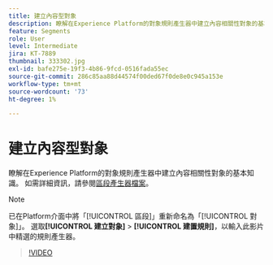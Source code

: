 ```yaml
---
title: 建立內容型對象
description: 瞭解在Experience Platform的對象規則產生器中建立內容相關性對象的基本知識。
feature: Segments
role: User
level: Intermediate
jira: KT-7889
thumbnail: 333302.jpg
exl-id: bafe275e-19f3-4b86-9fcd-0516fada55ec
source-git-commit: 286c85aa88d44574f00ded67f0de8e0c945a153e
workflow-type: tm+mt
source-wordcount: '73'
ht-degree: 1%

---
```


# 建立內容型對象

瞭解在Experience Platform的對象規則產生器中建立內容相關性對象的基本知識。 如需詳細資訊，請參閱[區段產生器檔案](https://experienceleague.adobe.com/docs/experience-platform/segmentation/ui/segment-builder.html)。

>[!NOTE]
>
> 已在Platform介面中將「[!UICONTROL 區段]」重新命名為「[!UICONTROL 對象]」。 選取&#x200B;**[!UICONTROL 建立對象]** > **[!UICONTROL 建置規則]**，以輸入此影片中精選的規則產生器。

>[!VIDEO](https://video.tv.adobe.com/v/333302/?learn=on&enablevpops)

